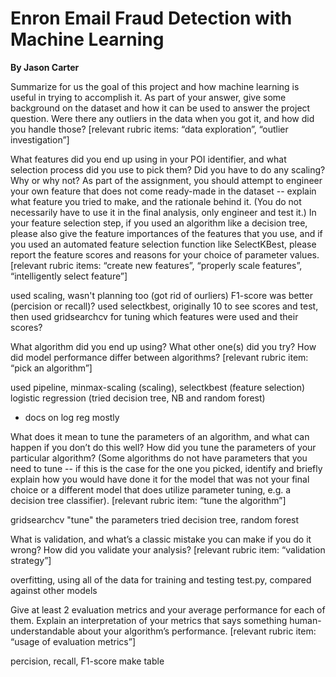 # Enron Email Fraud Detection with Machine Learning
**By Jason Carter**


Summarize for us the goal of this project and how machine learning is useful in trying to accomplish it.
As part of your answer, give some background on the dataset and how it can be used to answer the project question.
Were there any outliers in the data when you got it, and how did you handle those?
[relevant rubric items: “data exploration”, “outlier investigation”]


What features did you end up using in your POI identifier, and what selection process did you use to pick them?
Did you have to do any scaling? Why or why not? As part of the assignment,
you should attempt to engineer your own feature that does not come ready-made in the dataset
-- explain what feature you tried to make, and the rationale behind it.
(You do not necessarily have to use it in the final analysis, only engineer and test it.)
In your feature selection step, if you used an algorithm like a decision tree,
please also give the feature importances of the features that you use,
and if you used an automated feature selection function like SelectKBest,
please report the feature scores and reasons for your choice of parameter values.
[relevant rubric items: “create new features”, “properly scale features”, “intelligently select feature”]

used scaling, wasn't planning too (got rid of ourliers) F1-score was better (percision or recall)?
used selectkbest, originally 10 to see scores and test, then used gridsearchcv for tuning
which features were used and their scores?


What algorithm did you end up using? What other one(s) did you try? How did model performance differ between algorithms?
[relevant rubric item: “pick an algorithm”]

used pipeline, minmax-scaling (scaling), selectkbest (feature selection)
logistic regression (tried decision tree, NB and random forest)
- docs on log reg mostly

What does it mean to tune the parameters of an algorithm, and what can happen if you don’t do this well?
How did you tune the parameters of your particular algorithm?
(Some algorithms do not have parameters that you need to tune
-- if this is the case for the one you picked, identify and briefly explain how you would have done it
for the model that was not your final choice or a different model that does utilize parameter tuning,
e.g. a decision tree classifier).
[relevant rubric item: “tune the algorithm”]

gridsearchcv "tune" the parameters
tried decision tree, random forest


What is validation, and what’s a classic mistake you can make if you do it wrong? How did you validate your analysis?
[relevant rubric item: “validation strategy”]

overfitting, using all of the data for training and testing
test.py, compared against other models


Give at least 2 evaluation metrics and your average performance for each of them.
Explain an interpretation of your metrics that says something human-understandable about your algorithm’s performance.
[relevant rubric item: “usage of evaluation metrics”]

percision, recall, F1-score
make table